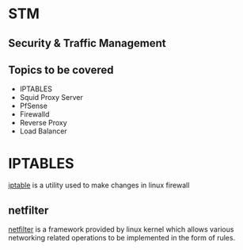 # STM 

## Security & Traffic Management

## **Topics to be covered**
- IPTABLES
- Squid Proxy Server
- PfSense
- Firewalld
- Reverse Proxy
- Load Balancer

# IPTABLES

[iptable](https://linux.die.net/man/8/iptables) is a utility used to make changes in linux firewall

## netfilter 

[netfilter](https://www.netfilter.org/) is a framework provided by linux kernel which allows various networking related operations to be implemented in the form of rules.


